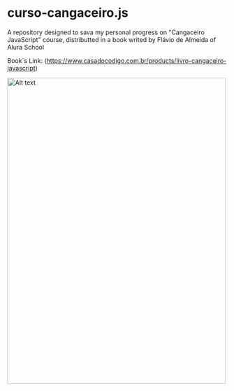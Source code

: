 # curso-cangaceiro.js
A repository designed to sava my personal progress on "Cangaceiro JavaScript" course, distributted in a book writed by Flávio de Almeida of Alura School

Book´s Link: (https://www.casadocodigo.com.br/products/livro-cangaceiro-javascript)

<img src="https://m.media-amazon.com/images/I/71c3Vy1t8OL._UF894,1000_QL80_.jpg" alt="Alt text" width="500" height="700">
